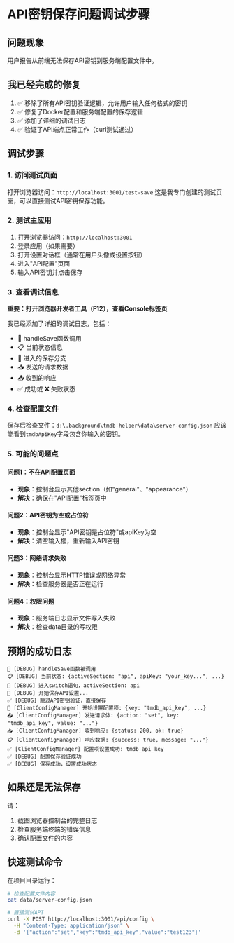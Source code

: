 # API密钥保存问题调试步骤

## 问题现象
用户报告从前端无法保存API密钥到服务端配置文件中。

## 我已经完成的修复
1. ✅ 移除了所有API密钥验证逻辑，允许用户输入任何格式的密钥
2. ✅ 修复了Docker配置和服务端配置的保存逻辑
3. ✅ 添加了详细的调试日志
4. ✅ 验证了API端点正常工作（curl测试通过）

## 调试步骤

### 1. 访问测试页面
打开浏览器访问：`http://localhost:3001/test-save`
这是我专门创建的测试页面，可以直接测试API密钥保存功能。

### 2. 测试主应用
1. 打开浏览器访问：`http://localhost:3001`
2. 登录应用（如果需要）
3. 打开设置对话框（通常在用户头像或设置按钮）
4. 进入"API配置"页面
5. 输入API密钥并点击保存

### 3. 查看调试信息
**重要：打开浏览器开发者工具（F12），查看Console标签页**

我已经添加了详细的调试日志，包括：
- 🚀 handleSave函数调用
- 📋 当前状态信息
- 🎯 进入的保存分支
- 📤 发送的请求数据
- 📥 收到的响应
- ✅ 成功或 ❌ 失败状态

### 4. 检查配置文件
保存后检查文件：`d:\.background\tmdb-helper\data\server-config.json`
应该能看到`tmdbApiKey`字段包含你输入的密钥。

### 5. 可能的问题点

#### 问题1：不在API配置页面
- **现象**：控制台显示其他section（如"general"、"appearance"）
- **解决**：确保在"API配置"标签页中

#### 问题2：API密钥为空或占位符
- **现象**：控制台显示"API密钥是占位符"或apiKey为空
- **解决**：清空输入框，重新输入API密钥

#### 问题3：网络请求失败
- **现象**：控制台显示HTTP错误或网络异常
- **解决**：检查服务器是否正在运行

#### 问题4：权限问题
- **现象**：服务端日志显示文件写入失败
- **解决**：检查data目录的写权限

## 预期的成功日志
```
🚀 [DEBUG] handleSave函数被调用
📋 [DEBUG] 当前状态: {activeSection: "api", apiKey: "your_key...", ...}
🎯 [DEBUG] 进入switch语句，activeSection: api
💾 [DEBUG] 开始保存API设置...
✅ [DEBUG] 跳过API密钥验证，直接保存
🔧 [ClientConfigManager] 开始设置配置项: {key: "tmdb_api_key", ...}
📤 [ClientConfigManager] 发送请求体: {action: "set", key: "tmdb_api_key", value: "..."}
📥 [ClientConfigManager] 收到响应: {status: 200, ok: true}
📋 [ClientConfigManager] 响应数据: {success: true, message: "..."}
✅ [ClientConfigManager] 配置项设置成功: tmdb_api_key
✅ [DEBUG] 配置保存验证成功
✅ [DEBUG] 保存成功，设置成功状态
```

## 如果还是无法保存
请：
1. 截图浏览器控制台的完整日志
2. 检查服务端终端的错误信息
3. 确认配置文件的内容

## 快速测试命令
在项目目录运行：
```bash
# 检查配置文件内容
cat data/server-config.json

# 直接测试API
curl -X POST http://localhost:3001/api/config \
  -H "Content-Type: application/json" \
  -d '{"action":"set","key":"tmdb_api_key","value":"test123"}'
```